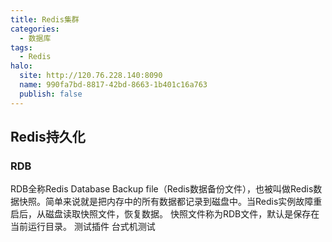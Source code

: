 ```yaml
---
title: Redis集群
categories:
  - 数据库
tags:
  - Redis
halo:
  site: http://120.76.228.140:8090
  name: 990fa7bd-8817-42bd-8663-1b401c16a763
  publish: false
---
```

## Redis持久化
### RDB
RDB全称Redis Database Backup file（Redis数据备份文件），也被叫做Redis数据快照。简单来说就是把内存中的所有数据都记录到磁盘中。当Redis实例故障重启后，从磁盘读取快照文件，恢复数据。
快照文件称为RDB文件，默认是保存在当前运行目录。
测试插件
台式机测试




